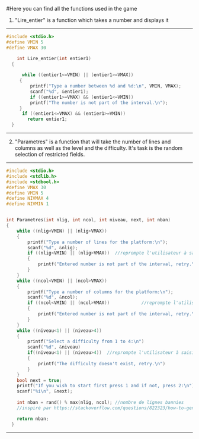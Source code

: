 #Here you can find all the functions used in the game



1) "Lire_entier" is a function which takes a number and displays it

------------------------------------------------------------------------------------------------
```C
#include <stdio.h>
#define VMIN 5
#define VMAX 30

    int Lire_entier(int entier1)
  {
    
      while ((entier1<=VMIN) || (entier1>=VMAX))
     {
         printf("Type a number between %d and %d:\n", VMIN, VMAX);
         scanf("%d", &entier1);
         if ((entier1>=VMAX) && (entier1<=VMIN))
         printf("The number is not part of the interval.\n");
     }
      if ((entier1<=VMAX) && (entier1>=VMIN))  
        return entier1;
  }
```
  ------------------------------------------------------------------------------------------------


2) "Parametres" is a function that will take the number of lines and columns as well as the level and the difficulty. It's task is the random selection of restricted fields.

------------------------------------------------------------------------------------------------
```C
#include <stdio.h>
#include <stdlib.h>
#include <stdbool.h>
#define VMAX 30
#define VMIN 5
#define NIVMAX 4
#define NIVMIN 1


int Parametres(int nlig, int ncol, int niveau, next, int nban)
{
    while ((nlig<VMIN) || (nlig>VMAX))
    {
        printf("Type a number of lines for the platform:\n");
        scanf("%d", &nlig);                
        if ((nlig<VMIN) || (nlig>VMAX))  //reprompte l'utilisateur à saisir le nb de colonnes au cas où le nb n'est pas dans les bornes
        {
            printf("Entered number is not part of the interval, retry.\n");
        }
    }
    while ((ncol<VMIN) || (ncol>VMAX))
    {
        printf("Type a number of columns for the platform:\n");
        scanf("%d", &ncol);
        if ((ncol<VMIN) || (ncol>VMAX))            //reprompte l'utilisateur à saisir le nb de colonnes au cas où le nb n'est pas dans les bornes
        {
            printf("Entered number is not part of the interval, retry.\n");
        }
    }
    while ((niveau<1) || (niveau>4))
    {
        printf("Select a difficulty from 1 to 4:\n") 
        scanf("%d", &niveau)
        if((niveau<1) || (niveau>4))  //reprompte l'utilisateur à saisir le nb de colonnes au cas où le nb n'est pas dans les bornes
        {
            printf("The difficulty doesn't exist, retry.\n")
        }
    }
    bool next = true;
    printf("If you wish to start first press 1 and if not, press 2:\n"); //a revoir et optimiser
    scanf("%i\n", &next);
    
    int nban = rand() % max(nlig, ncol); //nombre de lignes bannies
    //inspiré par https://stackoverflow.com/questions/822323/how-to-generate-a-random-int-in-c

    return nban;
  }
```



------------------------------------------------------------------------------------------------
